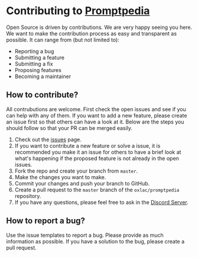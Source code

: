 # Contributing to <a href="https://promptpedia.sriramvaishnav.com">Promptpedia</a>

Open Source is driven by contributions. We are very happy seeing you here. We want to make the contribution process as easy and transparent as possible. It can range from (but not limited to):
- Reporting a bug
- Submitting a feature
- Submitting a fix
- Proposing features
- Becoming a maintainer

## How to contribute?

All contrubutions are welcome. First check the open issues and see if you can help with any of them. If you want to add a new feature, please create an issue first so that others can have a look at it. Below are the steps you should follow so that your PR can be merged easily.
1. Check out the [issues](https://github.com/Oxlac/Promptpedia/issues) page.
2. If you want to contribute a new feature or solve a issue, it is recommended you make it an issue for others to have a brief look at what's happening if the proposed feature is not already in the open issues.
3. Fork the repo and create your branch from `master`.
4. Make the changes you want to make.
5. Commit your changes and push your branch to GitHub.
6. Create a pull request to the `master` branch of the `oxlac/promptpedia` repository.
7. If you have any questions, please feel free to ask in the [Discord Server](https://discord.gg/Jrd6A94g).

## How to report a bug?

Use the issue templates to report a bug. Please provide as much information as possible. If you have a solution to the bug, please create a pull request.

